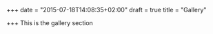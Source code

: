 +++
date = "2015-07-18T14:08:35+02:00"
draft = true
title = "Gallery"

+++
This is the gallery section